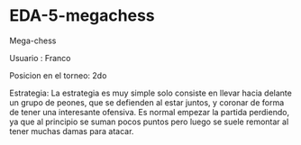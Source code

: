 # EDA-5-megachess
Mega-chess

Usuario : Franco 

Posicion en el torneo:  2do

  Estrategia:
    La estrategia es muy simple solo consiste en llevar hacia delante un grupo de peones,
  que se defienden al estar juntos, y coronar de forma de tener una
  interesante ofensiva.
    Es normal empezar la partida perdiendo, ya que al principio se suman pocos puntos
  pero luego se suele remontar al tener muchas damas para atacar.
